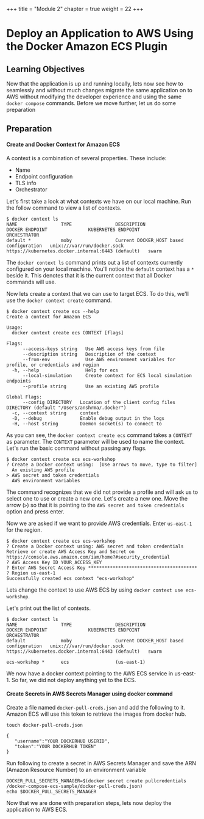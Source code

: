 +++
title = "Module 2"
chapter = true
weight = 22
+++

# Deploy an Application to AWS Using the Docker Amazon ECS Plugin

## Learning Objectives
Now that the application is up and running locally, lets now see how to seamlessly and without much changes migrate the same application on to AWS without modifying the developer experience and using the same `docker compose` commands. 
Before we move further, let us do some preparation

## Preparation

#### Create and Docker Context for Amazon ECS

A context is a combination of several properties. These include:

* Name
* Endpoint configuration
* TLS info
* Orchestrator

Let's first take a look at what contexts we have on our local machine. Run the follow command to view a list of contexts.

```
$ docker context ls
NAME                TYPE                DESCRIPTION                               DOCKER ENDPOINT               KUBERNETES ENDPOINT                                 ORCHESTRATOR
default *           moby                Current DOCKER_HOST based configuration   unix:///var/run/docker.sock   https://kubernetes.docker.internal:6443 (default)   swarm
```

The `docker context ls` command prints out a list of contexts currently configured on your local machine. You'll notice the `default` context has a `*` beside it. This denotes that it is the current context that all Docker commands will use.
  
Now lets create a context that we can use to target ECS. To do this, we'll use the `docker context create` command. 

```
$ docker context create ecs --help
Create a context for Amazon ECS

Usage:
  docker context create ecs CONTEXT [flags]

Flags:
      --access-keys string   Use AWS access keys from file
      --description string   Description of the context
      --from-env             Use AWS environment variables for profile, or credentials and region
  -h, --help                 Help for ecs
      --local-simulation     Create context for ECS local simulation endpoints
      --profile string       Use an existing AWS profile

Global Flags:
      --config DIRECTORY   Location of the client config files DIRECTORY (default "/Users/anshrma/.docker")
  -c, --context string     context
  -D, --debug              Enable debug output in the logs
  -H, --host string        Daemon socket(s) to connect to

```

As you can see, the `docker context create ecs` command takes a `CONTEXT` as parameter. The `CONTEXT` parameter will be used to name the context. Let's run the basic command without passing any flags.

```
$ docker context create ecs ecs-workshop
? Create a Docker context using:  [Use arrows to move, type to filter]
  An existing AWS profile
> AWS secret and token credentials
  AWS environment variables

```

The command recognizes that we did not provide a profile and will ask us to select one to use or create a new one. Let's create a new one. Move the arrow (`>`) so that it is pointing to the `AWS secret and token credentials` option and press enter.


Now we are asked if we want to provide AWS credentials. Enter `us-east-1` for the region. 

```
$ docker context create ecs ecs-workshop
? Create a Docker context using: AWS secret and token credentials
Retrieve or create AWS Access Key and Secret on https://console.aws.amazon.com/iam/home?#security_credential
? AWS Access Key ID YOUR_ACCESS_KEY
? Enter AWS Secret Access Key ****************************************
? Region us-east-1
Successfully created ecs context "ecs-workshop"

```

Lets change the context to use AWS ECS by using `docker context use ecs-workshop`.


Let's print out the list of contexts.
```
$ docker context ls
NAME                TYPE                DESCRIPTION                               DOCKER ENDPOINT               KUBERNETES ENDPOINT                                 ORCHESTRATOR
default             moby                Current DOCKER_HOST based configuration   unix:///var/run/docker.sock   https://kubernetes.docker.internal:6443 (default)   swarm
                                                                                         
ecs-workshop *      ecs                 (us-east-1)            
```

We now have a docker context pointing to the AWS ECS service in us-east-1. So far, we did not deploy anything yet to the ECS.


#### Create Secrets in AWS Secrets Manager using docker command

Create a file named `docker-pull-creds.json` and add the following to it. Amazon ECS will use this token to retrieve the images from docker hub.

`touch docker-pull-creds.json`

```
{
   "username":"YOUR DOCKERHUB USERID",
   "token":"YOUR DOCKERHUB TOKEN"
}

```

Run following to create a secret in AWS Secrets Manager and save the ARN (Amazon Resource Number) to an environment variable

```
DOCKER_PULL_SECRETS_MANAGER=$(docker secret create pullcredentials /docker-compose-ecs-sample/docker-pull-creds.json)
echo $DOCKER_PULL_SECRETS_MANAGER
```

Now that we are done with preparation steps, lets now deploy the application to AWS ECS.


